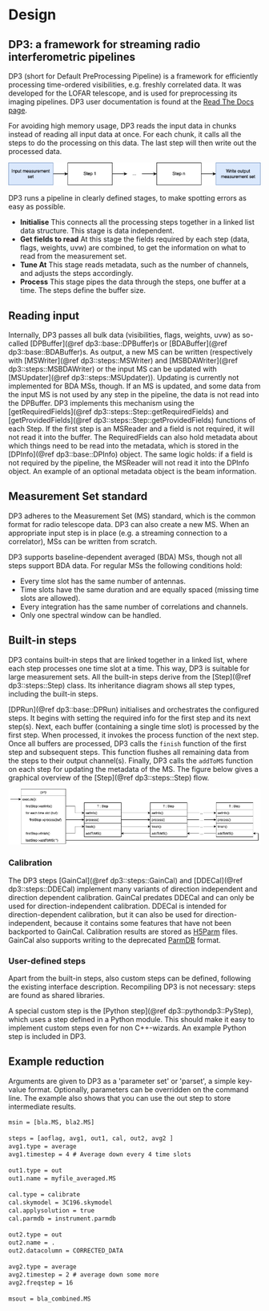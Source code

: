# Design

## DP3: a framework for streaming radio interferometric pipelines
DP3 (short for Default PreProcessing Pipeline) is a framework
for efficiently processing time-ordered visibilities,
e.g. freshly correlated data. It was developed for the LOFAR
telescope, and is used for preprocessing its imaging pipelines.
DP3 user documentation is found at the [Read The Docs page](../index.html).

For avoiding high memory usage, DP3 reads the input data in chunks instead of reading all input data at once.
For each chunk, it calls all the steps to do the processing on this data. The last step will then
write out the processed data.

![High level overview of DP3](docs/doxygen/images/diagram.png)

DP3 runs a pipeline in clearly defined stages, to make spotting
errors as easy as possible.
* **Initialise** This connects all the processing steps together in a linked list data structure. This stage is data independent.
* **Get fields to read** At this stage the fields required by each step (data, flags, weights, uvw) are combined, to get the information on what to read from the measurement set.
* **Tune At** This stage reads metadata, such as the number of channels, and adjusts the steps accordingly.
* **Process** This stage pipes the data through the steps, one buffer at a time. The steps define the buffer size.

## Reading input
Internally, DP3 passes all bulk data (visibilities, flags, weights, uvw) as so-called [DPBuffer](@ref dp3::base::DPBuffer)s or [BDABuffer](@ref dp3::base::BDABuffer)s. As output, a new MS can be written (respectively with [MSWriter](@ref dp3::steps::MSWriter) and [MSBDAWriter](@ref dp3::steps::MSBDAWriter) or the input MS can be updated with [MSUpdater](@ref dp3::steps::MSUpdater)). Updating is currently not implemented for BDA MSs, though. If an MS is updated, and some data from the input MS is not used by any step in the pipeline, the data is not read into the DPBuffer. DP3 implements this mechanism using the [getRequiredFields](@ref dp3::steps::Step::getRequiredFields) and [getProvidedFields](@ref dp3::steps::Step::getProvidedFields) functions of each Step.
If the first step is an MSReader and a field is not required, it will not read it into the buffer.
The RequiredFields can also hold metadata about which things need to be read into the metadata, which is stored in the [DPInfo](@ref dp3::base::DPInfo) object. The same logic holds: if a field is not required by the pipeline, the MSReader will not read it into the DPInfo object. An example of an optional metadata object is the beam information.

## Measurement Set standard
DP3 adheres to the Measurement Set (MS) standard, which is the common format for radio telescope data. DP3 can
also create a new MS. When an appropriate input step is in
place (e.g. a streaming connection to a correlator), MSs can
be written from scratch.

DP3 supports baseline-dependent averaged (BDA) MSs, though not all steps support BDA data.
For regular MSs the following conditions hold:
- Every time slot has the same number of antennas.
- Time slots have the same duration and are equally spaced (missing time slots are allowed).
- Every integration has the same number of correlations and channels.
- Only one spectral window can be handled.

## Built-in steps
DP3 contains built-in steps that are linked together in a linked list, where each step processes one time slot at a time. This way, DP3 is suitable for large measurement sets.
All the built-in steps derive from the [Step](@ref dp3::steps::Step) class.
Its inheritance diagram shows all step types, including the built-in steps.

[DPRun](@ref dp3::base::DPRun) initialises and orchestrates the configured steps.
It begins with setting the required info for the first step and its next step(s).
Next, each buffer (containing a single time slot) is processed by the first step.
When processed, it invokes the process function of the next step.
Once all buffers are processed, DP3 calls the `finish` function of the first step and subsequent steps.
This function flushes all remaining data from the steps to their output channel(s).
Finally, DP3 calls the `addToMS` function on each step for updating the metadata of the MS.
The figure below gives a graphical overview of the [Step](@ref dp3::steps::Step) flow.

![Process flow of DP3](docs/doxygen/images/flow.png)

### Calibration
The DP3 steps [GainCal](@ref dp3::steps::GainCal) and [DDECal](@ref dp3::steps::DDECal) implement many variants of direction
independent and direction dependent calibration. GainCal predates DDECal and can only be used for direction-independent calibration. DDECal is intended for direction-dependent calibration, but it can also be used for direction-independent, because it contains some features that have not been backported to GainCal.
Calibration results are stored as [H5Parm](https://github.com/revoltek/losoto/wiki/H5parm-specifications) files. GainCal also supports writing to the deprecated [ParmDB](https://www.astron.nl/lofarwiki/doku.php?id=public:user_software:documentation:makesourcedb) format.

### User-defined steps
Apart from the built-in steps, also custom steps can
be defined, following the existing interface description.
Recompiling DP3 is not necessary: steps are found as shared
libraries.

A special custom step is the [Python step](@ref dp3::pythondp3::PyStep), which uses a step defined in a Python module.
This should make it easy to implement custom steps even for non C++-wizards. An
example Python step is included in DP3.

## Example reduction
Arguments are given to DP3 as a 'parameter set' or 'parset', a simple
key-value format. Optionally, parameters can be overridden
on the command line. The example also shows that you can
use the out step to store intermediate results.

    msin = [bla.MS, bla2.MS]

    steps = [aoflag, avg1, out1, cal, out2, avg2 ]
    avg1.type = average
    avg1.timestep = 4 # Average down every 4 time slots

    out1.type = out
    out1.name = myfile_averaged.MS

    cal.type = calibrate
    cal.skymodel = 3C196.skymodel
    cal.applysolution = true
    cal.parmdb = instrument.parmdb

    out2.type = out
    out2.name = .
    out2.datacolumn = CORRECTED_DATA

    avg2.type = average
    avg2.timestep = 2 # average down some more
    avg2.freqstep = 16

    msout = bla_combined.MS
